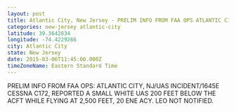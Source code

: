 ```yaml
---
layout: post
title: Atlantic City, New Jersey - PRELIM INFO FROM FAA OPS ATLANTIC CITY NJ UAS INCIDENT 1645E CESSNA C172 REPORTED A
categories: new-jersey atlantic-city
latitude: 39.3642834
longitude: -74.4229266
city: Atlantic City
state: New Jersey
date: 2015-03-06T11:45:00.000Z
timeZoneName: Eastern Standard Time
---
```


PRELIM INFO FROM FAA OPS: ATLANTIC CITY, NJ/UAS INCIDENT/1645E CESSNA C172, REPORTED A SMALL WHITE UAS 200 FEET BELOW THE ACFT WHILE FLYING AT 2,500 FEET, 20 ENE ACY. LEO NOT NOTIFIED.